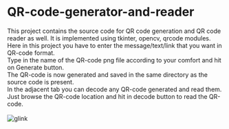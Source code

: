 # QR-code-generator-and-reader
This project contains the source code for QR code generation and QR code reader as well. It is implemented using tkinter, opencv, qrcode modules.
<br> Here in this project you have to enter the message/text/link that you want in QR-code format.
<br> Type in the name of the QR-code png file according to your comfort and hit on Generate button.
<br> The QR-code is now generated and saved in the same directory as the source code is present.
<br> In the adjacent tab you can decode any QR-code generated and read them.
<br> Just browse the QR-code location and hit in decode button to read the QR-code.
<br>
<br>![glink](https://github.com/darshan-p-2508/QR-code-generator-and-reader/assets/140430203/be56efc9-6582-44a6-96e2-1dd19fbcce75)
